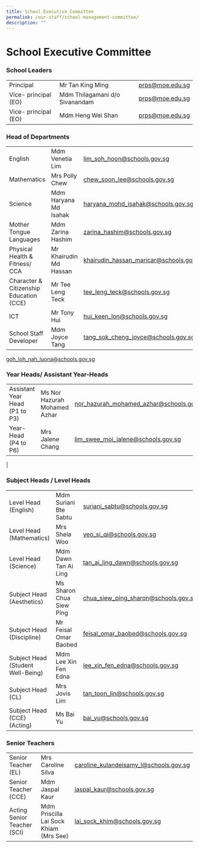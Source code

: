 ```yaml
---
title: School Executive Committee
permalink: /our-staff/school-management-committee/
description: ""
---
```

<h1><b>School Executive Committee</b></h1>


<h3>School Leaders</h3>

|  |  |  |
| -------- | -------- | -------- |
| Principal   | Mr Tan King Ming    | [prps@moe.edu.sg](mailto:prps@moe.edu.sg)|
|Vice- principal (EO)|Mdm Thilagamani d/o Sivanandam|[prps@moe.edu.sg](mailto:prps@moe.edu.sg)|
|Vice- principal (EO)|Mdm Heng Wei Shan|[prps@moe.edu.sg](mailto:prps@moe.edu.sg)|


<h3>Head of Departments</h3>

|  |  |  |
| -------- | -------- | -------- |
| English     | Mdm Venetia Lim  | [lim_soh_hoon@schools.gov.sg ](mailto:lim_soh_hoon@schools.gov.sg )  |
|Mathematics|Mrs Polly Chew|[chew_soon_lee@schools.gov.sg](mailto:chew_soon_lee@schools.gov.sg)|
|Science|Mdm Haryana Md Isahak|[haryana_mohd_isahak@schools.gov.sg](mailto:haryana_mohd_isahak@schools.gov.sg)|
|Mother Tongue Languages|Mdm Zarina Hashim|[zarina_hashim@schools.gov.sg](mailto:zarina_hashim@schools.gov.sg)|
|Physical Health & Fitness/ CCA|Mr Khairudin Md Hassan|[khairudin_hassan_maricar@schools.gov.sg](mailto:khairudin_hassan_maricar@schools.gov.sg)|
|Character & Citizenship Education (CCE)|Mr Tee Leng Teck|[tee_leng_teck@schools.gov.sg](mailto:tee_leng_teck@schools.gov.sg)
|ICT|Mr Tony Hui|[hui_keen_lon@schools.gov.sg](mailto:hui_keen_lon@schools.gov.sg)|
|School Staff Developer|Mdm Joyce Tang|[tang_sok_cheng_joyce@schools.gov.sg](mailto:tang_sok_cheng_joyce@schools.gov.sg)|

[goh\_loh\_nah\_luona@schools.gov.sg](mailto:goh_loh_nah_luona@schools.gov.sg)

<h3>Year Heads/ Assistant Year-Heads</h3>

|  |  | |
| -------- | -------- | -------- |
| Assistant Year Head (P1 to P3)    | Ms Nor Hazurah Mohamed Azhar     | [nor_hazurah_mohamed_azhar@schools.gov.sg](mailto:nor_hazurah_mohamed_azhar@schools.gov.sg)    |
|Year-Head (P4 to P6)|Mrs Jalene Chang|[lim_swee_moi_jalene@schools.gov.sg](mailto:lim_swee_moi_jalene@schools.gov.sg)
|

<h3>Subject Heads / Level Heads</h3>

| |  |  |
| -------- | -------- | -------- |
| Level Head (English)   | Mdm Suriani Bte Sabtu    | suriani_sabtu@schools.gov.sg    |
|Level Head (Mathematics)|Mrs Shela Woo|yeo_si_qi@schools.gov.sg|
|Level Head (Science)|Mdm Dawn Tan Ai Ling|tan_ai_ling_dawn@schools.gov.sg|
|Subject Head (Aesthetics)|Ms Sharon Chua Siew Ping|chua_siew_ping_sharon@schools.gov.sgg|
|Subject Head (Discipline)|Mr Feisal Omar Baobed|feisal_omar_baobed@schools.gov.sg|
|Subject Head (Student Well-Being)|Mdm Lee Xin Fen Edna|lee_xin_fen_edna@schools.gov.sg|
|Subject Head (CL)|Mrs Jovis Lim|tan_toon_lin@schools.gov.sg|
|Subject Head (CCE) (Acting)|Ms Bai Yu|bai_yu@schools.gov.sg|

<h3>Senior Teachers</h3>

|  | |  |
| -------- | -------- | -------- |
| Senior Teacher (EL)    | Mrs Caroline Silva    | caroline_kulandeisamy_l@schools.gov.sg    |
|Senior Teacher (CCE)|Mdm Jaspal Kaur|jaspal_kaur@schools.gov.sg|
|Acting Senior Teacher (SCI)|Mdm Priscilla Lai Sock Khiam (Mrs See)|lai_sock_khim@schools.gov.sg|